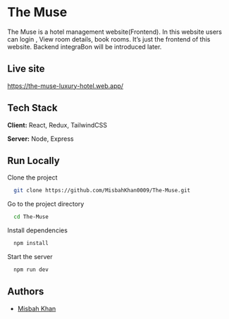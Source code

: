 # The Muse

The Muse is a hotel management website(Frontend). In this website users can login , View room details, book rooms. It’s just the frontend of this website. Backend integraBon will be introduced later.

## Live site

https://the-muse-luxury-hotel.web.app/

## Tech Stack

**Client:** React, Redux, TailwindCSS

**Server:** Node, Express

## Run Locally

Clone the project

```bash
  git clone https://github.com/MisbahKhan0009/The-Muse.git
```

Go to the project directory

```bash
  cd The-Muse
```

Install dependencies

```bash
  npm install
```

Start the server

```bash
  npm run dev
```

## Authors

- [Misbah Khan](https://www.github.com/MisbahKhan0009)
